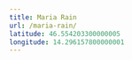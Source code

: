 ```yaml
---
title: Maria Rain
url: /maria-rain/
latitude: 46.554203300000005
longitude: 14.296157800000001
---
```

